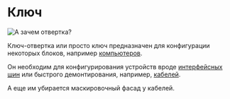 # Ключ
![А зачем отвертка?](item:oc2r:wrench)

Ключ-отвертка или просто ключ предназначен для конфигурации некоторых блоков, например [компьютеров](../block/computer.md).

Он необходим для конфигурирования устройств вроде [интерфейсных шин](../block/bus_interface.md) или быстрого демонтирования, например, [кабелей](../block/bus_cable.md).

А еще им убирается маскировочный фасад у кабелей.
